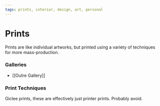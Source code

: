 ```yaml
---
tags: prints, interior, design, art, personal
---
```

# Prints

Prints are like individual artworks, but printed using a variety of techniques for more mass-production.

### Galleries

- [[Outre Gallery]]

### Print Techniques

Giclee prints, these are effectively just printer prints. Probably avoid.